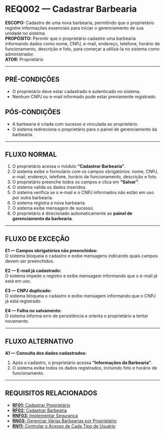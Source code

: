 # REQ002 — Cadastrar Barbearia

**ESCOPO:** Cadastro de uma nova barbearia, permitindo que o proprietário registre informações essenciais para iniciar o gerenciamento de sua unidade no sistema.  
**PROPÓSITO:** Permitir que o proprietário cadastre uma barbearia informando dados como nome, CNPJ, e-mail, endereço, telefone, horário de funcionamento, descrição e foto, para começar a utilizá-la no sistema como administrador.  
**ATOR:** Proprietário  

---

## PRÉ-CONDIÇÕES
- O proprietário deve estar cadastrado e autenticado no sistema.  
- Nenhum CNPJ ou e-mail informado pode estar previamente registrado.  

## PÓS-CONDIÇÕES
- A barbearia é criada com sucesso e vinculada ao proprietário.  
- O sistema redireciona o proprietário para o painel de gerenciamento da barbearia.  

---

## FLUXO NORMAL
1. O proprietário acessa o módulo **“Cadastrar Barbearia”**.  
2. O sistema exibe o formulário com os campos obrigatórios: nome, CNPJ, e-mail, endereço, telefone, horário de funcionamento, descrição e foto.  
3. O proprietário preenche todos os campos e clica em **“Salvar”**.  
4. O sistema valida os dados inseridos.  
5. O sistema verifica se o e-mail e o CNPJ informados não estão em uso por outra barbearia.  
6. O sistema registra a nova barbearia.  
7. O sistema exibe mensagem de sucesso.  
8. O proprietário é direcionado automaticamente ao **painel de gerenciamento da barbearia**.  

---

## FLUXO DE EXCEÇÃO
**E1 — Campos obrigatórios não preenchidos:**  
  O sistema bloqueia o cadastro e exibe mensagens indicando quais campos devem ser preenchidos.  

**E2 — E-mail já cadastrado:**  
  O sistema impede o registro e exibe mensagem informando que o e-mail já está em uso.  

**E3 — CNPJ duplicado:**  
  O sistema bloqueia o cadastro e exibe mensagem informando que o CNPJ já está registrado.  

**E4 — Falha no salvamento:**  
  O sistema informa erro de persistência e orienta o proprietário a tentar novamente.  

---

## FLUXO ALTERNATIVO
**A1 — Consulta dos dados cadastrados:**  
  1. Após o cadastro, o proprietário acessa **“Informações da Barbearia”**.  
  2. O sistema exibe todos os dados registrados, incluindo foto e horário de funcionamento.  

---

## REQUISITOS RELACIONADOS
- [**RF01:** Cadastrar Proprietário](https://github.com/jvsouza02/sistema-corporativo-tads6v/blob/main/documentacao/documento_de_requisitos.md#51-requisitos-funcionais)
- [**RF02:** Cadastrar Barbearia](https://github.com/jvsouza02/sistema-corporativo-tads6v/blob/main/documentacao/documento_de_requisitos.md#51-requisitos-funcionais)
- [**RNF03:** Implementar Segurança](https://github.com/jvsouza02/sistema-corporativo-tads6v/blob/main/documentacao/documento_de_requisitos.md#52-requisitos-n%C3%A3o-funcionais) 
- [**RN03:** Gerenciar Várias Barbearias por Proprietário](https://github.com/jvsouza02/sistema-corporativo-tads6v/blob/main/documentacao/documento_de_requisitos.md#53-regras-de-neg%C3%B3cio)  
- [**RN11:** Controlar o Acesso de Cada Tipo de Usuário ](https://github.com/jvsouza02/sistema-corporativo-tads6v/blob/main/documentacao/documento_de_requisitos.md#53-regras-de-neg%C3%B3cio)

